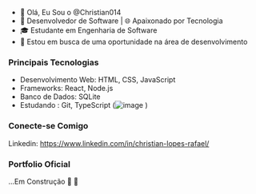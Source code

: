 - 👋 Olá, Eu Sou o @Christian014
- 🚀 Desenvolvedor de Software | 🌐 Apaixonado por Tecnologia
- 🎓 Estudante em Engenharia de Software
- 💼 Estou em busca de uma oportunidade na área de desenvolvimento

### Principais Tecnologias

- Desenvolvimento Web: HTML, CSS, JavaScript
- Frameworks: React, Node.js
- Banco de Dados: SQLite
- Estudando : Git, TypeScript
(![image](https://github.com/Christian014/Christian014/assets/129335066/cd10c632-d717-40c0-ba0e-ab6d5f70ee08)
)
### Conecte-se Comigo
Linkedin: https://www.linkedin.com/in/christian-lopes-rafael/

### Portfolio Oficial
...Em Construção  🚧 🚧
